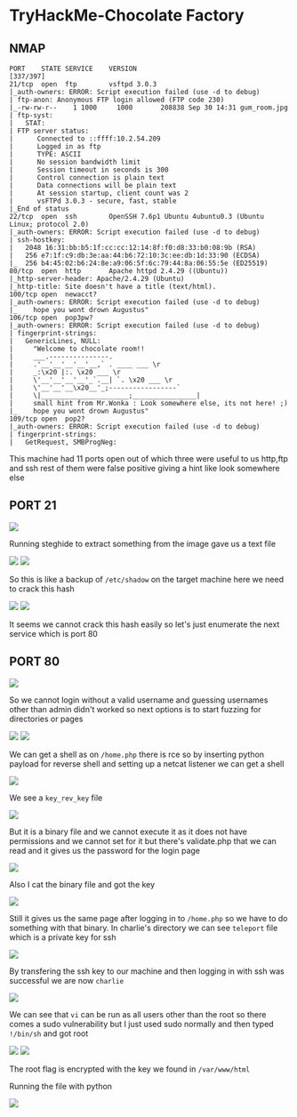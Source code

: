 # TryHackMe-Chocolate Factory

## NMAP

```
PORT    STATE SERVICE    VERSION                                                                                                           [337/397]
21/tcp  open  ftp        vsftpd 3.0.3                                                                                                               
|_auth-owners: ERROR: Script execution failed (use -d to debug)                                                                                     
| ftp-anon: Anonymous FTP login allowed (FTP code 230)                                                                                              
|_-rw-rw-r--    1 1000     1000       208838 Sep 30 14:31 gum_room.jpg                                                                              
| ftp-syst:                                                                                                                                         
|   STAT:                                                                                                                                           
| FTP server status:                                                                                                                                
|      Connected to ::ffff:10.2.54.209                                                                                                              
|      Logged in as ftp                                                                                                                             
|      TYPE: ASCII                                                                                                                                  
|      No session bandwidth limit                                                                                                                   
|      Session timeout in seconds is 300                                                                                                            
|      Control connection is plain text                                                                                                             
|      Data connections will be plain text                                                                                                          
|      At session startup, client count was 2                                                                                                       
|      vsFTPd 3.0.3 - secure, fast, stable                                                                                                          
|_End of status                                                                                                                                     
22/tcp  open  ssh        OpenSSH 7.6p1 Ubuntu 4ubuntu0.3 (Ubuntu Linux; protocol 2.0)                                                               
|_auth-owners: ERROR: Script execution failed (use -d to debug)                                                                                     
| ssh-hostkey:                                                                                                                                      
|   2048 16:31:bb:b5:1f:cc:cc:12:14:8f:f0:d8:33:b0:08:9b (RSA)                                                                                      
|   256 e7:1f:c9:db:3e:aa:44:b6:72:10:3c:ee:db:1d:33:90 (ECDSA)                                                                                     
|_  256 b4:45:02:b6:24:8e:a9:06:5f:6c:79:44:8a:06:55:5e (ED25519)                                                                                   
80/tcp  open  http       Apache httpd 2.4.29 ((Ubuntu))                                                                                             
|_http-server-header: Apache/2.4.29 (Ubuntu)                                                                                                        
|_http-title: Site doesn't have a title (text/html).                                                                                                
100/tcp open  newacct?
|_auth-owners: ERROR: Script execution failed (use -d to debug)
|_    hope you wont drown Augustus"
106/tcp open  pop3pw?
|_auth-owners: ERROR: Script execution failed (use -d to debug)
| fingerprint-strings: 
|   GenericLines, NULL: 
|     "Welcome to chocolate room!! 
|     ___.---------------.
|     .'__'__'__'__'__,` . ____ ___ \r
|     _:\x20 |:. \x20 ___ \r
|     \'__'__'__'__'_`.__| `. \x20 ___ \r
|     \'__'__'__\x20__'_;-----------------`
|     \|______________________;________________|
|     small hint from Mr.Wonka : Look somewhere else, its not here! ;) 
|_    hope you wont drown Augustus"
109/tcp open  pop2?
|_auth-owners: ERROR: Script execution failed (use -d to debug)
| fingerprint-strings: 
|   GetRequest, SMBProgNeg: 

```

This machine had 11 ports open out of which three were useful to us http,ftp and ssh rest of them were false positive giving a hint like look somewhere else



## PORT 21

<img src="https://imgur.com/FiFuAtq.png"/>

Running steghide to extract something from the image gave us a text file

<img src="https://imgur.com/TbUYwit.png"/>

<img src="https://imgur.com/ViIroLS.png"/>

So this is like a backup of `/etc/shadow` on the target machine here we need to crack this hash

<img src="https://imgur.com/hkqRX5W.png"/>

<img src="https://imgur.com/7TK9XJa.png"/>

It seems we cannot crack this hash easily so let's just enumerate the next service which is port 80

## PORT 80

<img src="https://imgur.com/t71Aj7Y.png"/>

So we cannot login without a valid username and guessing usernames other than admin didn't worked so next options is to start fuzzing for directories or pages

<img src="https://imgur.com/t4Wz0Iq.png"/>

<img src="https://imgur.com/6gJCU7J.png"/>

We can get a shell as on `/home.php` there is rce so by inserting python payload for reverse shell and setting up a netcat listener we can get a shell

<img src="https://imgur.com/AkyHltI.png"/>

We see a `key_rev_key` file

<img src="https://imgur.com/NAeRrYh.png"/>

But it is a binary file and we cannot execute it as it does not have permissions and we cannot set for it but there's validate.php that we can read and it gives us the password for the login page

<img src="https://imgur.com/6Bq9ysj.png"/>

Also I cat the binary file and got the key

<img src="https://imgur.com/kb0VFh6.png"/>

Still it gives us the same page after logging in to `/home.php` so we have to do something with that binary. In charlie's directory we can see `teleport` file which is a private key for ssh

<img src="https://imgur.com/Hshm836.png"/>

By transfering the ssh key to our machine and then logging in with ssh was successful we are now `charlie`

<img src="https://imgur.com/nWN2vWC.png"/>

We can see that `vi` can be run as all users other than the root so there comes a sudo vulnerability but I just used sudo normally and then typed `!/bin/sh` and got root

<img src="https://imgur.com/A8AdD9U.png"/>

<img src="https://imgur.com/6IupJoB.png"/>

The root flag is encrypted with the key we found in `/var/www/html`

Running the file with python

<img src="https://imgur.com/ZuYu5oA.png"/>